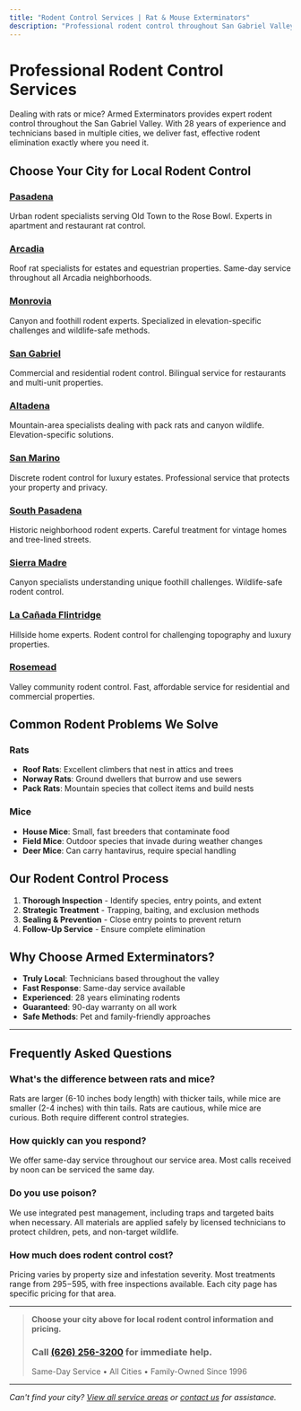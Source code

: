 ```yaml
---
title: "Rodent Control Services | Rat & Mouse Exterminators"
description: "Professional rodent control throughout San Gabriel Valley. Choose your city for local rat & mouse elimination services. Call (626) 256-3200."
---
```


# Professional Rodent Control Services

Dealing with rats or mice? Armed Exterminators provides expert rodent control throughout the San Gabriel Valley. With 28 years of experience and technicians based in multiple cities, we deliver fast, effective rodent elimination exactly where you need it.

## Choose Your City for Local Rodent Control

### [Pasadena](/rodent-control-pasadena/)
Urban rodent specialists serving Old Town to the Rose Bowl. Experts in apartment and restaurant rat control.

### [Arcadia](/rat-control-arcadia/)
Roof rat specialists for estates and equestrian properties. Same-day service throughout all Arcadia neighborhoods.

### [Monrovia](/rat-control-monrovia/)
Canyon and foothill rodent experts. Specialized in elevation-specific challenges and wildlife-safe methods.

### [San Gabriel](/rat-control-san-gabriel/)
Commercial and residential rodent control. Bilingual service for restaurants and multi-unit properties.

### [Altadena](/rat-control-altadena/)
Mountain-area specialists dealing with pack rats and canyon wildlife. Elevation-specific solutions.

### [San Marino](/locations/san-marino/)
Discrete rodent control for luxury estates. Professional service that protects your property and privacy.

### [South Pasadena](/locations/south-pasadena/)
Historic neighborhood rodent experts. Careful treatment for vintage homes and tree-lined streets.

### [Sierra Madre](/locations/sierra-madre/)
Canyon specialists understanding unique foothill challenges. Wildlife-safe rodent control.

### [La Cañada Flintridge](/locations/la-canada-flintridge/)
Hillside home experts. Rodent control for challenging topography and luxury properties.

### [Rosemead](/locations/rosemead/)
Valley community rodent control. Fast, affordable service for residential and commercial properties.

## Common Rodent Problems We Solve

### Rats
- **Roof Rats**: Excellent climbers that nest in attics and trees
- **Norway Rats**: Ground dwellers that burrow and use sewers
- **Pack Rats**: Mountain species that collect items and build nests

### Mice
- **House Mice**: Small, fast breeders that contaminate food
- **Field Mice**: Outdoor species that invade during weather changes
- **Deer Mice**: Can carry hantavirus, require special handling

## Our Rodent Control Process

1. **Thorough Inspection** - Identify species, entry points, and extent
2. **Strategic Treatment** - Trapping, baiting, and exclusion methods
3. **Sealing & Prevention** - Close entry points to prevent return
4. **Follow-Up Service** - Ensure complete elimination

## Why Choose Armed Exterminators?

- **Truly Local**: Technicians based throughout the valley
- **Fast Response**: Same-day service available
- **Experienced**: 28 years eliminating rodents
- **Guaranteed**: 90-day warranty on all work
- **Safe Methods**: Pet and family-friendly approaches

---

## Frequently Asked Questions

### What's the difference between rats and mice?
Rats are larger (6-10 inches body length) with thicker tails, while mice are smaller (2-4 inches) with thin tails. Rats are cautious, while mice are curious. Both require different control strategies.

### How quickly can you respond?
We offer same-day service throughout our service area. Most calls received by noon can be serviced the same day.

### Do you use poison?
We use integrated pest management, including traps and targeted baits when necessary. All materials are applied safely by licensed technicians to protect children, pets, and non-target wildlife.

### How much does rodent control cost?
Pricing varies by property size and infestation severity. Most treatments range from $295-$595, with free inspections available. Each city page has specific pricing for that area.

---

> **Choose your city above for local rodent control information and pricing.**  
> ### Call [(626) 256-3200](tel:6262563200) for immediate help.  
> Same-Day Service • All Cities • Family-Owned Since 1996

---

*Can't find your city? [View all service areas](/locations/) or [contact us](/contact-us/) for assistance.*